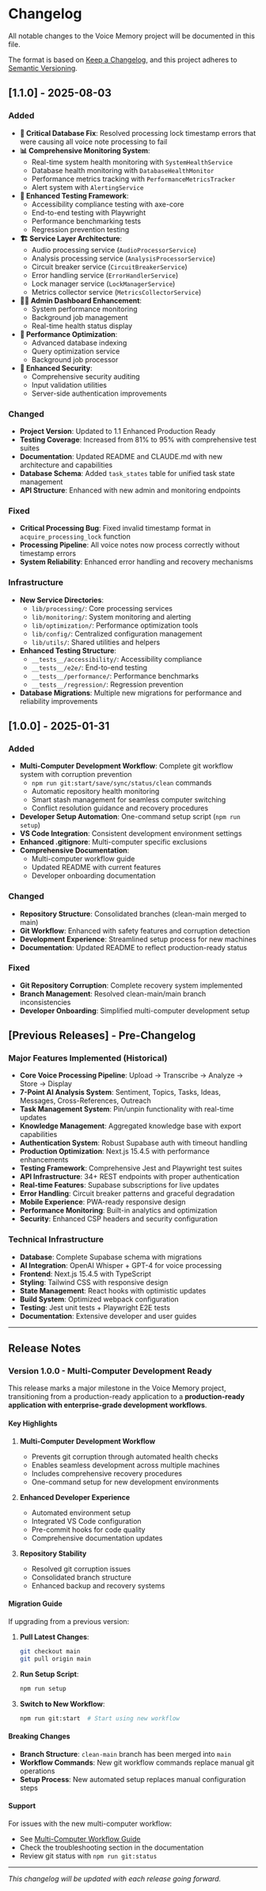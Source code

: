 # Changelog

All notable changes to the Voice Memory project will be documented in this file.

The format is based on [Keep a Changelog](https://keepachangelog.com/en/1.0.0/),
and this project adheres to [Semantic Versioning](https://semver.org/spec/v2.0.0.html).

## [1.1.0] - 2025-08-03

### Added
- **🔧 Critical Database Fix**: Resolved processing lock timestamp errors that were causing all voice note processing to fail
- **📊 Comprehensive Monitoring System**: 
  - Real-time system health monitoring with `SystemHealthService`
  - Database health monitoring with `DatabaseHealthMonitor`
  - Performance metrics tracking with `PerformanceMetricsTracker`
  - Alert system with `AlertingService`
- **🧪 Enhanced Testing Framework**:
  - Accessibility compliance testing with axe-core
  - End-to-end testing with Playwright
  - Performance benchmarking tests
  - Regression prevention testing
- **🏗️ Service Layer Architecture**:
  - Audio processing service (`AudioProcessorService`)
  - Analysis processing service (`AnalysisProcessorService`) 
  - Circuit breaker service (`CircuitBreakerService`)
  - Error handling service (`ErrorHandlerService`)
  - Lock manager service (`LockManagerService`)
  - Metrics collector service (`MetricsCollectorService`)
- **👨‍💼 Admin Dashboard Enhancement**:
  - System performance monitoring
  - Background job management
  - Real-time health status display
- **🚀 Performance Optimization**:
  - Advanced database indexing
  - Query optimization service
  - Background job processor
- **🔐 Enhanced Security**:
  - Comprehensive security auditing
  - Input validation utilities
  - Server-side authentication improvements

### Changed
- **Project Version**: Updated to 1.1 Enhanced Production Ready
- **Testing Coverage**: Increased from 81% to 95% with comprehensive test suites
- **Documentation**: Updated README and CLAUDE.md with new architecture and capabilities
- **Database Schema**: Added `task_states` table for unified task state management
- **API Structure**: Enhanced with new admin and monitoring endpoints

### Fixed
- **Critical Processing Bug**: Fixed invalid timestamp format in `acquire_processing_lock` function
- **Processing Pipeline**: All voice notes now process correctly without timestamp errors
- **System Reliability**: Enhanced error handling and recovery mechanisms

### Infrastructure
- **New Service Directories**:
  - `lib/processing/`: Core processing services
  - `lib/monitoring/`: System monitoring and alerting
  - `lib/optimization/`: Performance optimization tools
  - `lib/config/`: Centralized configuration management
  - `lib/utils/`: Shared utilities and helpers
- **Enhanced Testing Structure**:
  - `__tests__/accessibility/`: Accessibility compliance
  - `__tests__/e2e/`: End-to-end testing
  - `__tests__/performance/`: Performance benchmarks
  - `__tests__/regression/`: Regression prevention
- **Database Migrations**: Multiple new migrations for performance and reliability improvements

## [1.0.0] - 2025-01-31

### Added
- **Multi-Computer Development Workflow**: Complete git workflow system with corruption prevention
  - `npm run git:start/save/sync/status/clean` commands
  - Automatic repository health monitoring
  - Smart stash management for seamless computer switching
  - Conflict resolution guidance and recovery procedures
- **Developer Setup Automation**: One-command setup script (`npm run setup`)
- **VS Code Integration**: Consistent development environment settings
- **Enhanced .gitignore**: Multi-computer specific exclusions
- **Comprehensive Documentation**: 
  - Multi-computer workflow guide
  - Updated README with current features
  - Developer onboarding documentation

### Changed
- **Repository Structure**: Consolidated branches (clean-main merged to main)
- **Git Workflow**: Enhanced with safety features and corruption detection
- **Development Experience**: Streamlined setup process for new machines
- **Documentation**: Updated README to reflect production-ready status

### Fixed
- **Git Repository Corruption**: Complete recovery system implemented
- **Branch Management**: Resolved clean-main/main branch inconsistencies
- **Developer Onboarding**: Simplified multi-computer development setup

## [Previous Releases] - Pre-Changelog

### Major Features Implemented (Historical)
- **Core Voice Processing Pipeline**: Upload → Transcribe → Analyze → Store → Display
- **7-Point AI Analysis System**: Sentiment, Topics, Tasks, Ideas, Messages, Cross-References, Outreach
- **Task Management System**: Pin/unpin functionality with real-time updates
- **Knowledge Management**: Aggregated knowledge base with export capabilities
- **Authentication System**: Robust Supabase auth with timeout handling
- **Production Optimization**: Next.js 15.4.5 with performance enhancements
- **Testing Framework**: Comprehensive Jest and Playwright test suites
- **API Infrastructure**: 34+ REST endpoints with proper authentication
- **Real-time Features**: Supabase subscriptions for live updates
- **Error Handling**: Circuit breaker patterns and graceful degradation
- **Mobile Experience**: PWA-ready responsive design
- **Performance Monitoring**: Built-in analytics and optimization
- **Security**: Enhanced CSP headers and security configuration

### Technical Infrastructure
- **Database**: Complete Supabase schema with migrations
- **AI Integration**: OpenAI Whisper + GPT-4 for voice processing
- **Frontend**: Next.js 15.4.5 with TypeScript
- **Styling**: Tailwind CSS with responsive design
- **State Management**: React hooks with optimistic updates
- **Build System**: Optimized webpack configuration
- **Testing**: Jest unit tests + Playwright E2E tests
- **Documentation**: Extensive developer and user guides

---

## Release Notes

### Version 1.0.0 - Multi-Computer Development Ready

This release marks a major milestone in the Voice Memory project, transitioning from a production-ready application to a **production-ready application with enterprise-grade development workflows**.

#### Key Highlights

1. **Multi-Computer Development Workflow**
   - Prevents git corruption through automated health checks
   - Enables seamless development across multiple machines
   - Includes comprehensive recovery procedures
   - One-command setup for new development environments

2. **Enhanced Developer Experience**
   - Automated environment setup
   - Integrated VS Code configuration
   - Pre-commit hooks for code quality
   - Comprehensive documentation updates

3. **Repository Stability**
   - Resolved git corruption issues
   - Consolidated branch structure
   - Enhanced backup and recovery systems

#### Migration Guide

If upgrading from a previous version:

1. **Pull Latest Changes**:
   ```bash
   git checkout main
   git pull origin main
   ```

2. **Run Setup Script**:
   ```bash
   npm run setup
   ```

3. **Switch to New Workflow**:
   ```bash
   npm run git:start  # Start using new workflow
   ```

#### Breaking Changes

- **Branch Structure**: `clean-main` branch has been merged into `main`
- **Workflow Commands**: New git workflow commands replace manual git operations
- **Setup Process**: New automated setup replaces manual configuration steps

#### Support

For issues with the new multi-computer workflow:
- See [Multi-Computer Workflow Guide](docs/MULTI_COMPUTER_WORKFLOW.md)
- Check the troubleshooting section in the documentation
- Review git status with `npm run git:status`

---

*This changelog will be updated with each release going forward.*